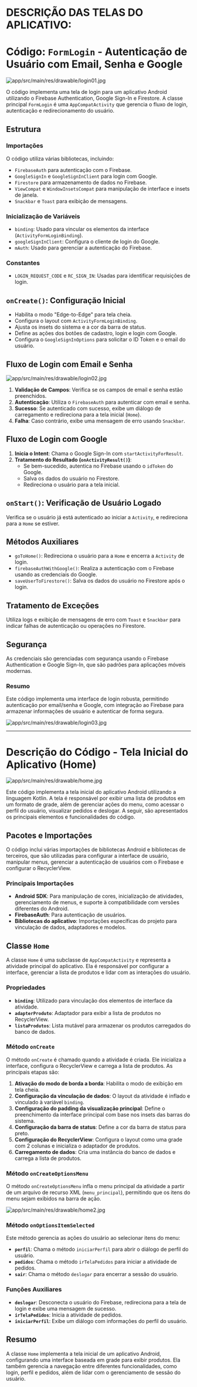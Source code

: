 # DESCRIÇÃO DAS TELAS DO APLICATIVO:

# Código: `FormLogin` - Autenticação de Usuário com Email, Senha e Google

![app/src/main/res/drawable/login01.jpg](app/src/main/res/drawable/login01.jpg)

O código implementa uma tela de login para um aplicativo Android utilizando o Firebase Authentication, Google Sign-In e Firestore. A classe principal `FormLogin` é uma `AppCompatActivity` que gerencia o fluxo de login, autenticação e redirecionamento do usuário.

## Estrutura

### Importações
O código utiliza várias bibliotecas, incluindo:
- `FirebaseAuth` para autenticação com o Firebase.
- `GoogleSignIn` e `GoogleSignInClient` para login com Google.
- `Firestore` para armazenamento de dados no Firebase.
- `ViewCompat` e `WindowInsetsCompat` para manipulação de interface e insets de janela.
- `Snackbar` e `Toast` para exibição de mensagens.

### Inicialização de Variáveis
- `binding`: Usado para vincular os elementos da interface (`ActivityFormLoginBinding`).
- `googleSignInClient`: Configura o cliente de login do Google.
- `mAuth`: Usado para gerenciar a autenticação do Firebase.

### Constantes
- `LOGIN_REQUEST_CODE` e `RC_SIGN_IN`: Usadas para identificar requisições de login.

## `onCreate()`: Configuração Inicial
- Habilita o modo "Edge-to-Edge" para tela cheia.
- Configura o layout com `ActivityFormLoginBinding`.
- Ajusta os insets do sistema e a cor da barra de status.
- Define as ações dos botões de cadastro, login e login com Google.
- Configura o `GoogleSignInOptions` para solicitar o ID Token e o email do usuário.

## Fluxo de Login com Email e Senha

![app/src/main/res/drawable/login02.jpg](app/src/main/res/drawable/login02.jpg)

1. **Validação de Campos**: Verifica se os campos de email e senha estão preenchidos.
2. **Autenticação**: Utiliza o `FirebaseAuth` para autenticar com email e senha.
3. **Sucesso**: Se autenticado com sucesso, exibe um diálogo de carregamento e redireciona para a tela inicial (`Home`).
4. **Falha**: Caso contrário, exibe uma mensagem de erro usando `Snackbar`.

## Fluxo de Login com Google
1. **Inicia o Intent**: Chama o Google Sign-In com `startActivityForResult`.
2. **Tratamento do Resultado (`onActivityResult()`)**:
   - Se bem-sucedido, autentica no Firebase usando o `idToken` do Google.
   - Salva os dados do usuário no Firestore.
   - Redireciona o usuário para a tela inicial.

## `onStart()`: Verificação de Usuário Logado
Verifica se o usuário já está autenticado ao iniciar a `Activity`, e redireciona para a `Home` se estiver.

## Métodos Auxiliares
- `goToHome()`: Redireciona o usuário para a `Home` e encerra a `Activity` de login.
- `firebaseAuthWithGoogle()`: Realiza a autenticação com o Firebase usando as credenciais do Google.
- `saveUserToFirestore()`: Salva os dados do usuário no Firestore após o login.

## Tratamento de Exceções
Utiliza logs e exibição de mensagens de erro com `Toast` e `Snackbar` para indicar falhas de autenticação ou operações no Firestore.

## Segurança
As credenciais são gerenciadas com segurança usando o Firebase Authentication e Google Sign-In, que são padrões para aplicações móveis modernas.

### Resumo
Este código implementa uma interface de login robusta, permitindo autenticação por email/senha e Google, com integração ao Firebase para armazenar informações de usuário e autenticar de forma segura.

![app/src/main/res/drawable/login03.jpg](app/src/main/res/drawable/login03.jpg)

------------------------------------------------------------------------------------------------------------------------------------------------------------------------------------------

# Descrição do Código - Tela Inicial do Aplicativo (Home)


![app/src/main/res/drawable/home.jpg](app/src/main/res/drawable/home.jpg)

Este código implementa a tela inicial do aplicativo Android utilizando a linguagem Kotlin. A tela é responsável por exibir uma lista de produtos em um formato de grade, além de gerenciar ações do menu, como acessar o perfil do usuário, visualizar pedidos e deslogar. A seguir, são apresentados os principais elementos e funcionalidades do código.

## Pacotes e Importações

O código inclui várias importações de bibliotecas Android e bibliotecas de terceiros, que são utilizadas para configurar a interface de usuário, manipular menus, gerenciar a autenticação de usuários com o Firebase e configurar o RecyclerView.

### Principais Importações
- **Android SDK**: Para manipulação de cores, inicialização de atividades, gerenciamento de menus, e suporte à compatibilidade com versões diferentes do Android.
- **FirebaseAuth**: Para autenticação de usuários.
- **Bibliotecas do aplicativo**: Importações específicas do projeto para vinculação de dados, adaptadores e modelos.

## Classe `Home`

A classe `Home` é uma subclasse de `AppCompatActivity` e representa a atividade principal do aplicativo. Ela é responsável por configurar a interface, gerenciar a lista de produtos e lidar com as interações do usuário.

### Propriedades
- **`binding`**: Utilizado para vinculação dos elementos de interface da atividade.
- **`adapterProduto`**: Adaptador para exibir a lista de produtos no RecyclerView.
- **`listaProdutos`**: Lista mutável para armazenar os produtos carregados do banco de dados.

### Método `onCreate`
O método `onCreate` é chamado quando a atividade é criada. Ele inicializa a interface, configura o RecyclerView e carrega a lista de produtos. As principais etapas são:
1. **Ativação do modo de borda a borda**: Habilita o modo de exibição em tela cheia.
2. **Configuração da vinculação de dados**: O layout da atividade é inflado e vinculado à variável `binding`.
3. **Configuração do padding da visualização principal**: Define o preenchimento da interface principal com base nos insets das barras do sistema.
4. **Configuração da barra de status**: Define a cor da barra de status para preto.
5. **Configuração do RecyclerView**: Configura o layout como uma grade com 2 colunas e inicializa o adaptador de produtos.
6. **Carregamento de dados**: Cria uma instância do banco de dados e carrega a lista de produtos.

### Método `onCreateOptionsMenu`
O método `onCreateOptionsMenu` infla o menu principal da atividade a partir de um arquivo de recurso XML (`menu_principal`), permitindo que os itens do menu sejam exibidos na barra de ação.

![app/src/main/res/drawable/home2.jpg](app/src/main/res/drawable/home2.jpg)

### Método `onOptionsItemSelected`
Este método gerencia as ações do usuário ao selecionar itens do menu:
- **`perfil`**: Chama o método `iniciarPerfil` para abrir o diálogo de perfil do usuário.
- **`pedidos`**: Chama o método `irTelaPedidos` para iniciar a atividade de pedidos.
- **`sair`**: Chama o método `deslogar` para encerrar a sessão do usuário.

### Funções Auxiliares
- **`deslogar`**: Desconecta o usuário do Firebase, redireciona para a tela de login e exibe uma mensagem de sucesso.
- **`irTelaPedidos`**: Inicia a atividade de pedidos.
- **`iniciarPerfil`**: Exibe um diálogo com informações do perfil do usuário.

## Resumo

A classe `Home` implementa a tela inicial de um aplicativo Android, configurando uma interface baseada em grade para exibir produtos. Ela também gerencia a navegação entre diferentes funcionalidades, como login, perfil e pedidos, além de lidar com o gerenciamento de sessão do usuário.
